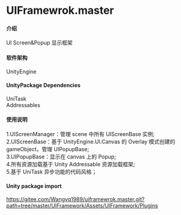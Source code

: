 # UIFramewrok.master

#### 介绍
UI Screen&Popup 显示框架

#### 软件架构
UnityEngine

#### UnityPackage Dependencies
UniTask  
Addressables  

#### 使用说明

1.UIScreenManager：管理 scene 中所有 UIScreenBase 实例;  
2.UIScreenBase：基于 UnityEngine.UI.Canvas 的 Overlay 模式创建的 gameObject，管理 UIPopupBase;  
3.UIPopupBase：显示在 canvas 上的 Popup;  
4.所有资源加载基于 Unity Addressable 资源加载框架;  
5.基于 UniTask 异步功能的代码风格； 

#### Unity package import
https://gitee.com/Wangyq1989/uiframewrok.master.git?path=tree/master/UIFramework/Assets/UIFramework/Plugins
